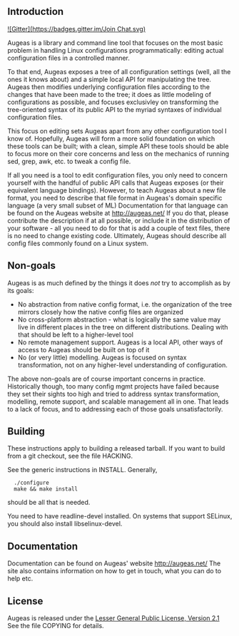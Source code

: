 Introduction
------------
[![Gitter](https://badges.gitter.im/Join Chat.svg)](https://gitter.im/worldline/augeas?utm_source=badge&utm_medium=badge&utm_campaign=pr-badge&utm_content=badge)

  Augeas is a library and command line tool that focuses on the most basic
  problem in handling Linux configurations programmatically: editing actual
  configuration files in a controlled manner.

  To that end, Augeas exposes a tree of all configuration settings (well,
  all the ones it knows about) and a simple local API for manipulating the
  tree. Augeas then modifies underlying configuration files according to
  the changes that have been made to the tree; it does as little modeling
  of configurations as possible, and focuses exclusivley on transforming
  the tree-oriented syntax of its public API to the myriad syntaxes of
  individual configuration files.

  This focus on editing sets Augeas apart from any other configuration tool
  I know of. Hopefully, Augeas will form a more solid foundation on which
  these tools can be built; with a clean, simple API these tools should
  be able to focus more on their core concerns and less on the mechanics
  of running sed, grep, awk, etc. to tweak a config file.

  If all you need is a tool to edit configuration files, you only need to
  concern yourself with the handful of public API calls that Augeas exposes
  (or their equivalent language bindings). However, to teach Augeas about a
  new file format, you need to describe that file format in Augeas's domain
  specific language (a very small subset of ML) Documentation for that
  language can be found on the Augeas website at http://augeas.net/ If you
  do that, please contribute the description if at all possible, or include
  it in the distribution of your software - all you need to do for that is
  add a couple of text files, there is no need to change existing
  code. Ultimately, Augeas should describe all config files commonly found
  on a Linux system.

Non-goals
---------

Augeas is as much defined by the things it does _not_ try to accomplish
as by its goals:

* No abstraction from native config format, i.e. the organization of
  the tree mirrors closely how the native config files are organized
* No cross-platform abstraction - what is logically the same value may
  live in different places in the tree on different
  distributions. Dealing with that should be left to a higher-level
  tool
* No remote management support. Augeas is a local API, other ways of
  access to Augeas should be built on top of it
* No (or very little) modelling. Augeas is focused on syntax
  transformation, not on any higher-level understanding of
  configuration.

The above non-goals are of course important concerns in
practice. Historically though, too many config mgmt projects have failed
because they set their sights too high and tried to address syntax
transformation, modelling, remote support, and scalable management all in
one. That leads to a lack of focus, and to addressing each of those goals
unsatisfactorily.

Building
--------

These instructions apply to building a released tarball. If you want to
build from a git checkout, see the file HACKING.

See the generic instructions in INSTALL. Generally,

      ./configure
      make && make install
should be all that is needed.

You need to have readline-devel installed. On systems that support
SELinux, you should also install libselinux-devel.

Documentation
-------------

Documentation can be found on Augeas' website http://augeas.net/ The site
also contains information on how to get in touch, what you can do to help
etc.

License
-------

Augeas is released under the [Lesser General Public License, Version 2.1](http://www.gnu.org/licenses/lgpl-2.1.html)
See the file COPYING for details.
